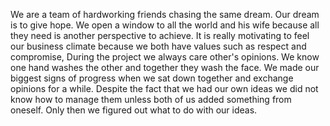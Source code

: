    We are a team of hardworking friends chasing the same dream. Our dream is to give hope. We open a window to all the world and his wife because all they need is another perspective to achieve. It is really motivating to feel our business climate because we both have values such as respect and compromise, During the project we always care other's opinions. We know one hand washes the other and together they wash the face. We made our biggest signs of progress when we sat down together and exchange opinions for a while. Despite the fact that we had our own ideas we did not know how to manage them unless both of us added something from oneself. Only then we figured out what to do with our ideas.